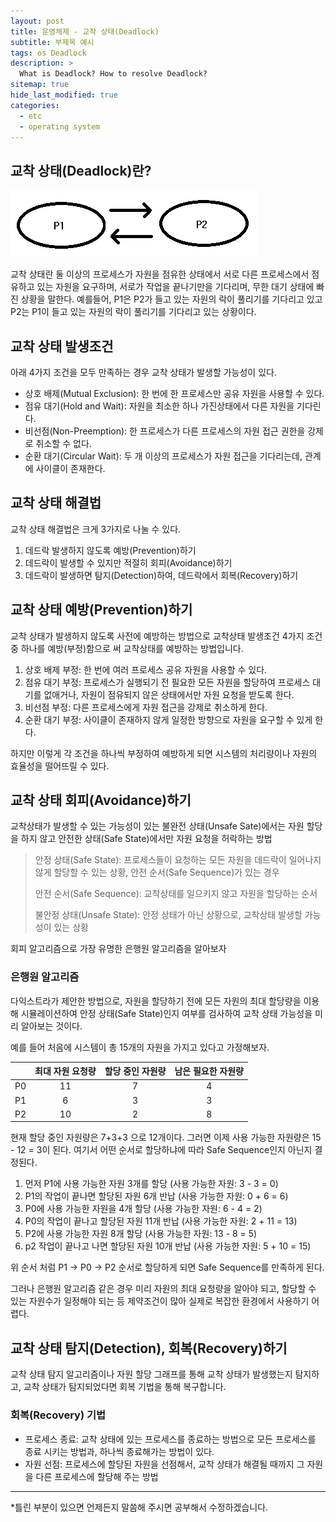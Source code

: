 ```yaml
---
layout: post
title: 운영체제 - 교착 상태(Deadlock)
subtitle: 부제목 예시
tags: os Deadlock
description: >
  What is Deadlock? How to resolve Deadlock?
sitemap: true
hide_last_modified: true
categories:
  - etc
  - operating system
---
```


## 교착 상태(Deadlock)란?

![](/assets//img/blog/etc/operating%20system/dl_1.png)

교착 상태란 둘 이상의 프로세스가 자원을 점유한 상태에서 서로 다른 프로세스에서 점유하고 있는 자원을 요구하며, 서로가 작업을 끝나기만을 기다리며, 무한 대기 상태에 빠진 상황을 말한다. 예를들어, P1은 P2가 들고 있는 자원의 락이 풀리기를 기다리고 있고 P2는 P1이 들고 있는 자원의 락이 풀리기를 기다리고 있는 상황이다.

## 교착 상태 발생조건
아래 4가지 조건을 모두 만족하는 경우 교착 상태가 발생할 가능성이 있다.
- 상호 배제(Mutual Exclusion): 한 번에 한 프로세스만 공유 자원을 사용할 수 있다.
- 점유 대기(Hold and Wait): 자원을 최소한 하나 가진상태에서 다른 자원을 기다린다.
- 비선점(Non-Preemption): 한 프로세스가 다른 프로세스의 자원 접근 권한을 강제로 취소할 수 없다.
- 순환 대기(Circular Wait): 두 개 이상의 프로세스가 자원 접근을 기다리는데, 관계에 사이클이 존재한다.

## 교착 상태 해결법
교착 상태 해결법은 크게 3가지로 나눌 수 있다.
1. 데드락 발생하지 않도록 예방(Prevention)하기
2. 데드락이 발생할 수 있지만 적절히 회피(Avoidance)하기
3. 데드락이 발생하면 탐지(Detection)하여, 데드락에서 회복(Recovery)하기

## 교착 상태 예방(Prevention)하기
교착 상태가 발생하지 않도록 사전에 예방하는 방법으로 교착상태 발생조건 4가지 조건중 하나를 예방(부정)함으로 써 교착상태를 예방하는 방법입니다.
1. 상호 배제 부정: 한 번에 여러 프로세스 공유 자원을 사용할 수 있다.
2. 점유 대기 부정: 프로세스가 실행되기 전 필요한 모든 자원을 할당하여 프로세스 대기를 없애거나, 자원이 점유되지 않은 상태에서만 자원 요청을 받도록 한다.
3. 비선점 부정: 다른 프로세스에게 자원 접근을 강제로 취소하게 한다.
4. 순환 대기 부정: 사이클이 존재하지 않게 일정한 방향으로 자원을 요구할 수 있게 한다.

하지만 이렇게 각 조건을 하나씩 부정하여 예방하게 되면 시스템의 처리량이나 자원의 효율성을 떨어뜨릴 수 있다.

## 교착 상태 회피(Avoidance)하기
교착상태가 발생할 수 있는 가능성이 있는 불완전 상태(Unsafe Sate)에서는 자원 할당을 하지 않고 안전한 상태(Safe State)에서만 자원 요청을 허락하는 방법

> 안정 상태(Safe State): 프로세스들이 요청하는 모든 자원을 데드락이 일어나지 않게 할당할 수 있는 상황, 안전 순서(Safe Sequence)가 있는 경우
>
> 안전 순서(Safe Sequence): 교착상태를 일으키지 않고 자원을 할당하는 순서
>
> 불안정 상태(Unsafe State): 안정 상태가 아닌 상황으로, 교착상태 발생할 가능성이 있는 상황

회피 알고리즘으로 가장 유명한 은행원 알고리즘을 알아보자

### 은행원 알고리즘
다익스트라가 제안한 방법으로, 자원을 할당하기 전에 모든 자원의 최대 할당량을 이용해 시뮬레이션하여 안정 상태(Safe State)인지 여부를 검사하여 교착 상태 가능성을 미리 알아보는 것이다.

예를 들어 처음에 시스템이 총 15개의 자원을 가지고 있다고 가정해보자.

||최대 자원 요청량|할당 중인 자원량|남은 필요한 자원량|
|:---:|:---:|:---:|:---:|
P0|11|7|4
P1|6|3|3
P2|10|2|8

현재 할당 중인 자원량은 7+3+3 으로 12개이다. 그러면 이제 사용 가능한 자원량은 15 - 12 = 3이 된다. 여기서 어떤 순서로 할당하냐에 따라 Safe Sequence인지 아닌지 결정된다.
1. 먼저 P1에 사용 가능한 자원 3개를 할당 (사용 가능한 자원: 3 - 3 = 0)
2. P1의 작업이 끝나면 할당된 자원 6개 반납 (사용 가능한 자원: 0 + 6 = 6)
3. P0에 사용 가능한 자원을 4개 할당 (사용 가능한 자원: 6 - 4 = 2)
4. P0의 작업이 끝나고 할당된 자원 11개 반납 (사용 가능한 자원: 2 + 11 = 13)
5. P2에 사용 가능한 자원 8개 할당 (사용 가능한 자원: 13 - 8 = 5)
6. p2 작업이 끝나고 나면 할당된 자원 10개 반납 (사용 가능한 자원: 5 + 10 = 15)

위 순서 처럼 P1 -> P0 -> P2 순서로 할당하게 되면 Safe Sequence를 만족하게 된다.

그러나 은행원 알고리즘 같은 경우 미리 자원의 최대 요청량을 알아야 되고, 할당할 수 있는 자원수가 일정해야 되는 등 제약조건이 많아 실제로 복잡한 환경에서 사용하기 어렵다.

## 교착 상태 탐지(Detection), 회복(Recovery)하기
교착 상태 탐지 알고리즘이나 자원 할당 그래프를 통해 교착 상태가 발생했는지 탐지하고, 교착 상태가 탐지되었다면 회복 기법을 통해 복구합니다.

### 회복(Recovery) 기법
- 프로세스 종료: 교착 상태에 있는 프로세스를 종료하는 방법으로 모든 프로세스를 종료 시키는 방법과, 하나씩 종료해가는 방법이 있다.
- 자원 선점: 프로세스에 할당된 자원을 선점해서, 교착 상태가 해결될 때까지 그 자원을 다른 프로세스에 할당해 주는 방법

---

*틀린 부분이 있으면 언제든지 말씀해 주시면 공부해서 수정하겠습니다.